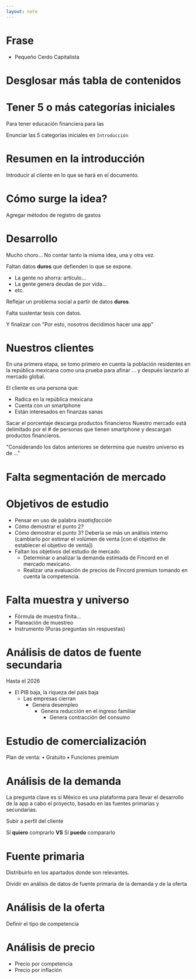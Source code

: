 ```yaml
---
layout: note
---
```


# Frase
* Pequeño Cerdo Capitalista

# Desglosar más tabla de contenidos

# Tener 5 o más categorías iniciales
Para tener educación financiera para las 

Enunciar las 5 categorías iniciales en `Introducción`

# Resumen en la introducción
Introducir al cliente en lo que se hará en el documento.

# Cómo surge la idea?
Agregar métodos de registro de gastos

# Desarrollo 
Mucho choro... No contar tanto la misma idea, una y otra vez.

Faltan datos **duros** que defienden lo que se expone.

* La gente no ahorra: artículo...
* La gente genera deudas de por vida...
* etc.

Reflejar un problema social a partir de datos **duros**.

Falta sustentar tesis con datos.

Y finalizar con "Por esto, nosotros decidimos hacer una app"

# Nuestros clientes
En una primera etapa, se tomo primero en cuenta la población residentes en la república mexicana como una prueba para afinar ... y después lanzarlo al mercado global.

El cliente es una persona que:
* Radica en la república mexicana
* Cuenta con un smartphone
* Están interesados en finanzas sanas

Sacar el porcentaje descarga productos financieros
Nuestro mercado está delimitado por el # de personas que tienen smartphone y descargan productos financieros.

"Considerando los datos anteriores se determina que nuestro universo es de ..."

# Falta segmentación de mercado

# Objetivos de estudio
* Pensar en uso de palabra *insatisfacción*
* Cómo demostrar el punto 2?
* Cómo demostrar el punto 3? Debería se más un análisis interno (cambiarlo por estimar el volúmen de venta [con el objetivo de establecer el objetivo de venta])
* Faltan los objetivos del estudio de mercado
	* Determinar o analizar la demanda estimada de Fincord en el mercado mexicano.
	* Realizar una evaluación de precios de Fincord premium tomando en cuenta la competencia.

# Falta muestra y universo
* Fórmula de muestra finita...
* Planeación de muestreo
* Instrumento (Puras preguntas sin respuestas)

# Análisis de datos de fuente secundaria
Hasta el 2026

* El PIB baja, la riqueza del país baja
	* Las empresas cierran
		* Genera desempleo
			* Genera reducción en el ingreso familiar
				* Genera contracción del consumo

# Estudio de comercialización
Plan de venta:
•	Gratuito
•	Funciones premium

# Análisis de la demanda
La pregunta clave es si México es una plataforma para llevar el desarrollo de la app a cabo el proyecto, basado en las fuentes primarias y secundarias.

Subir a perfil del cliente

Sí **quiero** comprarlo **VS** Sí **puedo** compararlo

# Fuente primaria
Distribuirlo en los apartados donde son relevantes.

Dividir en análisis de datos de fuente primaria de la demanda y de la oferta
# Análisis de la oferta
Definir el tipo de competencia 

# Análisis de precio
* Precio por competencia
* Precio por inflación